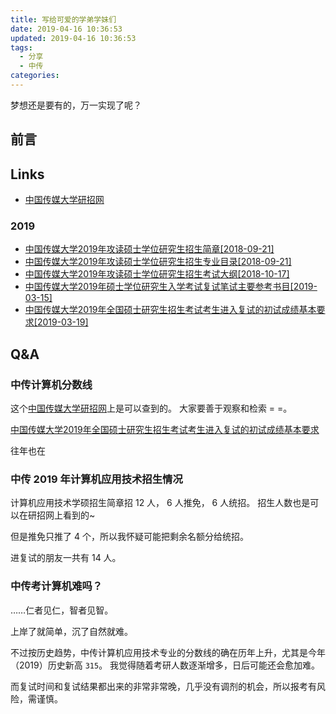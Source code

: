 ```yaml
---
title: 写给可爱的学弟学妹们
date: 2019-04-16 10:36:53
updated: 2019-04-16 10:36:53
tags:
  - 分享
  - 中传
categories:
---
```


梦想还是要有的，万一实现了呢？

<!-- more -->

## 前言

## Links

- [中国传媒大学研招网](http://yz.cuc.edu.cn/)

### 2019

- [中国传媒大学2019年攻读硕士学位研究生招生简章[2018-09-21]](http://yz.cuc.edu.cn/newsWYFHY/1bdfe0db-62ac-4185-8e8e-3485ea8142b8.htm)
- [中国传媒大学2019年攻读硕士学位研究生招生专业目录[2018-09-21]](http://yz.cuc.edu.cn/newsWYFHY/b5c47dcf-173e-4760-83bc-b066dad468de.htm)
- [中国传媒大学2019年攻读硕士学位研究生招生考试大纲[2018-10-17]](http://yz.cuc.edu.cn/newsWYFHY/ed32bd1c-0c7f-44eb-b8e7-efea9dc0c8aa.htm)
- [中国传媒大学2019年硕士学位研究生入学考试复试笔试主要参考书目[2019-03-15]](http://yz.cuc.edu.cn/newsWYFHY/acac3293-06a7-454b-a0d4-5004660560c3.htm)
- [中国传媒大学2019年全国硕士研究生招生考试考生进入复试的初试成绩基本要求[2019-03-19]](http://yz.cuc.edu.cn/newsWYFHY/680ca73e-760e-4539-abef-f1aaec7bd206.htm)

## Q&A

### 中传计算机分数线

这个[中国传媒大学研招网](http://yz.cuc.edu.cn/)上是可以查到的。
大家要善于观察和检索 = =。

[中国传媒大学2019年全国硕士研究生招生考试考生进入复试的初试成绩基本要求](http://yz.cuc.edu.cn/newsWYFHY/680ca73e-760e-4539-abef-f1aaec7bd206.htm)

往年也在

### 中传 2019 年计算机应用技术招生情况

计算机应用技术学硕招生简章招 12 人， 6 人推免， 6 人统招。
招生人数也是可以在研招网上看到的~

但是推免只推了 4 个，所以我怀疑可能把剩余名额分给统招。

进复试的朋友一共有 14 人。

### 中传考计算机难吗？

……仁者见仁，智者见智。

上岸了就简单，沉了自然就难。

不过按历史趋势，中传计算机应用技术专业的分数线的确在历年上升，尤其是今年（2019）历史新高 `315`。
我觉得随着考研人数逐渐增多，日后可能还会愈加难。

而复试时间和复试结果都出来的非常非常晚，几乎没有调剂的机会，所以报考有风险，需谨慎。
